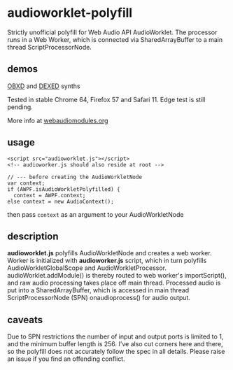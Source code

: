 # audioworklet-polyfill
Strictly unofficial polyfill for Web Audio API AudioWorklet. The processor runs in a Web Worker, which is connected via SharedArrayBuffer to a main thread ScriptProcessorNode.

## demos
[OBXD](https://webaudiomodules.org/demos/wasm/obxd.html) and
[DEXED](https://webaudiomodules.org/demos/wasm/dexed.html) synths

Tested in stable Chrome 64, Firefox 57 and Safari 11. Edge test is still pending.

More info at [webaudiomodules.org](http://www.webaudiomodules.org/blog/audioworklet_polyfill/)

## usage
```
<script src="audioworklet.js"></script>
<!-- audioworker.js should also reside at root -->

// --- before creating the AudioWorkletNode
var context;
if (AWPF.isAudioWorkletPolyfilled) {
  context = AWPF.context;
else context = new AudioContext();
```
then pass `context` as an argument to your AudioWorkletNode

## description
**audioworklet.js** polyfills AudioWorkletNode and creates a web worker. Worker is initialized with **audioworker.js** script, which in turn polyfills AudioWorkletGlobalScope and AudioWorkletProcessor. audioWorklet.addModule() is thereby routed to web worker's importScript(), and raw audio processing takes place off main thread. Processed audio is put into a SharedArrayBuffer, which is accessed in main thread ScriptProcessorNode (SPN) onaudioprocess() for audio output.

## caveats
Due to SPN restrictions the number of input and output ports is limited to 1, and the minimum buffer length is 256. I've also cut corners here and there, so the polyfill does not accurately follow the spec in all details. Please raise an issue if you find an offending conflict.
